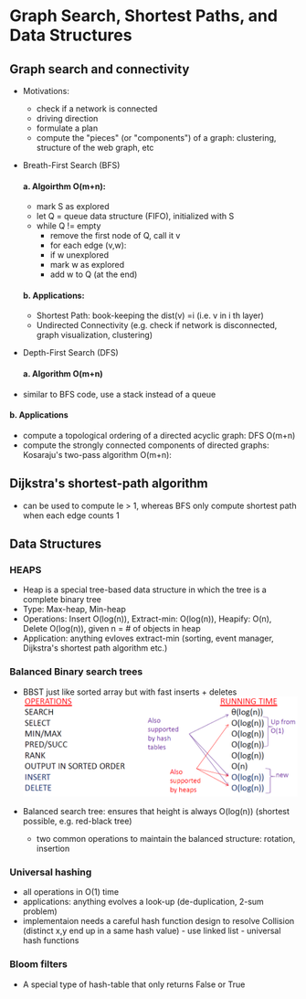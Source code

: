 # Graph Search, Shortest Paths, and Data Structures
## Graph search and connectivity
- Motivations: 
  - check if a network is connected
  - driving direction
  - formulate a plan 
  - compute the "pieces" (or "components") of a graph: clustering, structure of the web graph, etc
  
- Breath-First Search (BFS)
  #### a. Algoirthm O(m+n):
  - mark S as explored
  - let Q = queue data structure (FIFO), initialized with S
  - while Q != empty
    - remove the first node of Q, call it v
    - for each edge (v,w):
     - if w unexplored
      - mark w as explored
      - add w to Q (at the end)
   #### b. Applications:
   - Shortest Path: book-keeping the dist(v) =i (i.e. v in i th layer)
   - Undirected Connectivity (e.g. check if network is disconnected, graph visualization, clustering)
   
- Depth-First Search (DFS)
  #### a. Algorithm O(m+n)
 - similar to BFS code, use a stack instead of a queue
 
  #### b. Applications
 - compute a topological ordering of a directed acyclic graph: DFS O(m+n)
 - compute the strongly connected components of directed graphs: Kosaraju's two-pass algorithm O(m+n):

## Dijkstra's shortest-path algorithm 
  - can be used to compute le > 1, whereas BFS only compute shortest path when each edge counts 1
  
## Data Structures
### HEAPS
  - Heap is a special tree-based data structure in which the tree is a complete binary tree
   - Type: Max-heap, Min-heap
   - Operations: Insert O(log(n)), Extract-min: O(log(n)), Heapify: O(n), Delete O(log(n)), given n = # of objects in heap 
   - Application: anything evloves extract-min (sorting, event manager, Dijkstra's shortest path algorithm etc.)

### Balanced Binary search trees
  - BBST just like sorted array but with fast inserts + deletes
   ![Notebook](https://github.com/supertime1/Stanford-Algorithm-Course/blob/master/Images/BST.png?raw=true)

  - Balanced search tree: ensures that height is always O(log(n)) (shortest possible, e.g. red-black tree)
    - two common operations to maintain the balanced structure: rotation, insertion
    
### Universal hashing
   - all operations in O(1) time
   - applications: anything evolves a look-up (de-duplication, 2-sum problem)
   - implementaion needs a careful hash function design to resolve Collision (distinct x,y end up in a same hash value)
    - use linked list
    - universal hash functions
### Bloom filters
  - A special type of hash-table that only returns False or True
